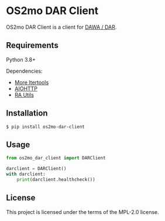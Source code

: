 <!--
SPDX-FileCopyrightText: 2021 Magenta ApS <https://magenta.dk>
SPDX-License-Identifier: MPL-2.0
-->

# OS2mo DAR Client

OS2mo DAR Client is a client for [DAWA / DAR](https://dawadocs.dataforsyningen.dk/).

## Requirements

Python 3.8+

Dependencies:

* <a href="https://more-itertools.readthedocs.io/" class="external-link" target="_blank">More Itertools</a>
* <a href="https://docs.aiohttp.org/en/stable/" class="external-link" target="_blank">AIOHTTP</a>
* <a href="https://rammearkitektur.docs.magenta.dk/ra-utils/index.html" class="external-link" target="_blank">RA Utils</a>

## Installation

```console
$ pip install os2mo-dar-client
```

## Usage
```Python
from os2mo_dar_client import DARClient

darclient = DARClient()
with darclient:
    print(darclient.healthcheck())
```

## License

This project is licensed under the terms of the MPL-2.0 license.
